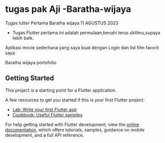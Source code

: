 # tugas pak Aji -Baratha-wijaya
Tugas lutter Pertama Baratha wijaya 11 AGUSTUS 2023

- Tugas Flutter pertama ini adalah permulaan,benahi terus skillmu,supaya lebih baik.

Aplikasi movie sederhana yang saya buat dengan Login dan list film favorit saya

Baratha wijaya portofolio

## Getting Started

This project is a starting point for a Flutter application.

A few resources to get you started if this is your first Flutter project:

- [Lab: Write your first Flutter app](https://docs.flutter.dev/get-started/codelab)
- [Cookbook: Useful Flutter samples](https://docs.flutter.dev/cookbook)

For help getting started with Flutter development, view the
[online documentation](https://docs.flutter.dev/), which offers tutorials,
samples, guidance on mobile development, and a full API reference.

